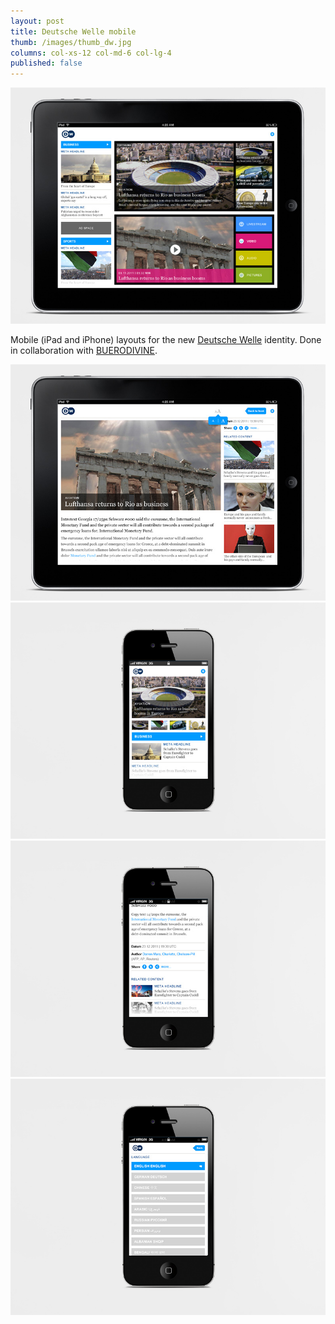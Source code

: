 ```yaml
---
layout: post
title: Deutsche Welle mobile
thumb: /images/thumb_dw.jpg
columns: col-xs-12 col-md-6 col-lg-4
published: false
---
```


<div><img src="/images/dw1.jpg" alt="Deutsche Welle"></div>

Mobile (iPad and iPhone) layouts for the new [Deutsche Welle](http://www.dw.de/) identity. Done in collaboration with [BUERODIVINE](http://divine.de/2012/).

<div><img src="/images/dw2.jpg" class="m" alt="Deutsche Welle"></div>

<div><img src="/images/dw3.jpg" class="m" alt="Deutsche Welle"></div>

<div><img src="/images/dw4.jpg" class="m" alt="Deutsche Welle"></div>

<div><img src="/images/dw5.jpg" class="m" alt="Deutsche Welle"></div>
